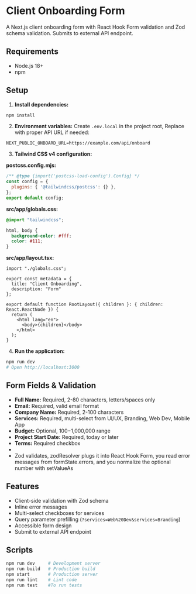 # Client Onboarding Form

A Next.js client onboarding form with React Hook Form validation and Zod schema validation. Submits to external API endpoint.

## Requirements

- Node.js 18+
- npm

## Setup

1. **Install dependencies:**
```bash
npm install
```

2. **Environment variables:**
Create `.env.local` in the project root, Replace with proper API URL if needed:
```env
NEXT_PUBLIC_ONBOARD_URL=https://example.com/api/onboard
```

3. **Tailwind CSS v4 configuration:**

**postcss.config.mjs:**
```js
/** @type {import('postcss-load-config').Config} */
const config = {
  plugins: { '@tailwindcss/postcss': {} },
};
export default config;
```

**src/app/globals.css:**
```css
@import "tailwindcss";

html, body { 
  background-color: #fff; 
  color: #111; 
}
```

**src/app/layout.tsx:**
```tsx
import "./globals.css";

export const metadata = { 
  title: "Client Onboarding", 
  description: "Form" 
};

export default function RootLayout({ children }: { children: React.ReactNode }) {
  return (
    <html lang="en">
      <body>{children}</body>
    </html>
  );
}
```

4. **Run the application:**
```bash
npm run dev
# Open http://localhost:3000
```

## Form Fields & Validation

- **Full Name:** Required, 2-80 characters, letters/spaces only
- **Email:** Required, valid email format
- **Company Name:** Required, 2-100 characters
- **Services:** Required, multi-select from UI/UX, Branding, Web Dev, Mobile App
- **Budget:** Optional, $100-$1,000,000 range
- **Project Start Date:** Required, today or later
- **Terms:** Required checkbox
- 
- Zod validates, zodResolver plugs it into React Hook Form, you read error messages from formState.errors, and you normalize the optional number with setValueAs

## Features

- Client-side validation with Zod schema
- Inline error messages
- Multi-select checkboxes for services
- Query parameter prefilling (`?services=Web%20Dev&services=Branding`)
- Accessible form design
- Submit to external API endpoint

## Scripts

```bash
npm run dev     # Development server
npm run build   # Production build
npm start       # Production server
npm run lint    # Lint code
npm run test    #To run tests
```
